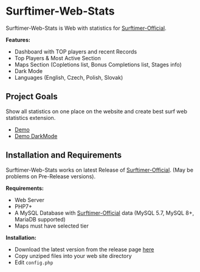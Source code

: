 ﻿# Surftimer-Web-Stats

Surftimer-Web-Stats is Web with statistics for [Surftimer-Official](https://github.com/surftimer/Surftimer-Official).

**Features:**
* Dashboard with TOP players and recent Records
* Top Players & Most Active Section
* Maps Section (Copletions list, Bonus Completions list, Stages info)
* Dark Mode
* Languages (English, Czech, Polish, Slovak)

## Project Goals

Show all statistics on one place on the website and create best surf web statistics extension.

 * [Demo](https://surfcommunity.eu/websites/Surftimer-Web-Stats/)
 * [Demo DarkMode](https://surfcommunity.eu/websites/Surftimer-Web-Stats-Dark/)

## Installation and Requirements

Surftimer-Web-Stats works on latest Release of [Surftimer-Official](https://github.com/surftimer/Surftimer-Official). (May be problems on Pre-Release versions).

**Requirements:**
* Web Server
* PHP7+
* A MySQL Database with [Surftimer-Official](https://github.com/surftimer/Surftimer-Official) data (MySQL 5.7, MySQL 8+, MariaDB supported)
* Maps must have selected tier

**Installation:**
* Download the latest version from the release page [here](https://github.com/KristianP26/Surftimer-Web-Stats/releases)
* Copy unziped files into your web site directory
* Edit `config.php`
